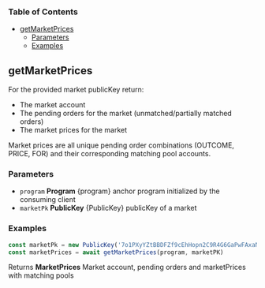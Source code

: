 <!-- Generated by documentation.js. Update this documentation by updating the source code. -->

### Table of Contents

*   [getMarketPrices][1]
    *   [Parameters][2]
    *   [Examples][3]

## getMarketPrices

For the provided market publicKey return:

*   The market account
*   The pending orders for the market (unmatched/partially matched orders)
*   The market prices for the market

Market prices are all unique pending order combinations (OUTCOME, PRICE, FOR) and their corresponding matching pool accounts.

### Parameters

*   `program` **Program** {program} anchor program initialized by the consuming client
*   `marketPk` **PublicKey** {PublicKey} publicKey of a market

### Examples

```javascript
const marketPk = new PublicKey('7o1PXyYZtBBDFZf9cEhHopn2C9R4G6GaPwFAxaNWM33D')
const marketPrices = await getMarketPrices(program, marketPK)
```

Returns **MarketPrices** Market account, pending orders and marketPrices with matching pools

[1]: #getmarketprices

[2]: #parameters

[3]: #examples
